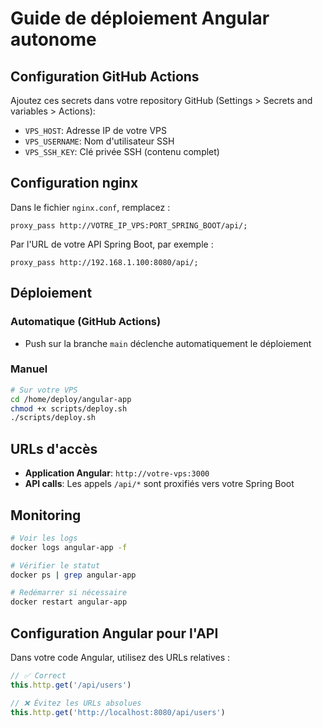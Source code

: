 # Guide de déploiement Angular autonome

## Configuration GitHub Actions

Ajoutez ces secrets dans votre repository GitHub (Settings > Secrets and variables > Actions):

- `VPS_HOST`: Adresse IP de votre VPS
- `VPS_USERNAME`: Nom d'utilisateur SSH  
- `VPS_SSH_KEY`: Clé privée SSH (contenu complet)

## Configuration nginx

Dans le fichier `nginx.conf`, remplacez :
```
proxy_pass http://VOTRE_IP_VPS:PORT_SPRING_BOOT/api/;
```

Par l'URL de votre API Spring Boot, par exemple :
```
proxy_pass http://192.168.1.100:8080/api/;
```

## Déploiement

### Automatique (GitHub Actions)
- Push sur la branche `main` déclenche automatiquement le déploiement

### Manuel
```bash
# Sur votre VPS
cd /home/deploy/angular-app
chmod +x scripts/deploy.sh
./scripts/deploy.sh
```

## URLs d'accès

- **Application Angular**: `http://votre-vps:3000`
- **API calls**: Les appels `/api/*` sont proxifiés vers votre Spring Boot

## Monitoring

```bash
# Voir les logs
docker logs angular-app -f

# Vérifier le statut
docker ps | grep angular-app

# Redémarrer si nécessaire
docker restart angular-app
```

## Configuration Angular pour l'API

Dans votre code Angular, utilisez des URLs relatives :
```typescript
// ✅ Correct
this.http.get('/api/users')

// ❌ Évitez les URLs absolues
this.http.get('http://localhost:8080/api/users')
```